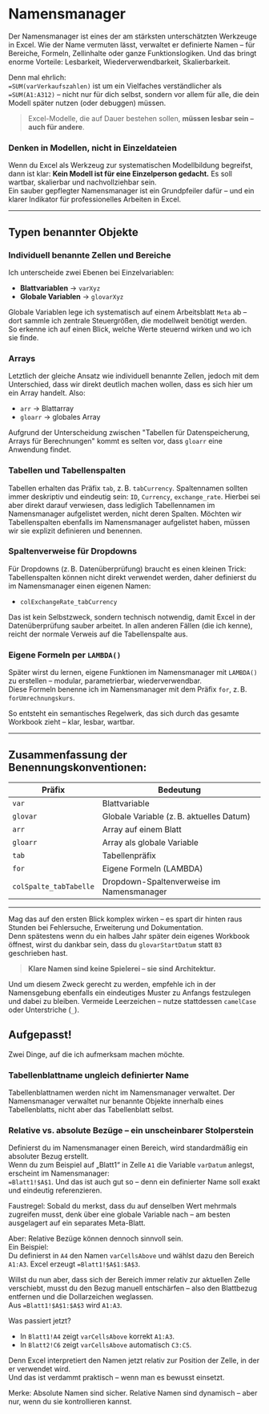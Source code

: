 

# Namensmanager

Der Namensmanager ist eines der am stärksten unterschätzten Werkzeuge in Excel. Wie der Name vermuten lässt, verwaltet er definierte Namen – für Bereiche, Formeln, Zellinhalte oder ganze Funktionslogiken. Und das bringt enorme Vorteile: Lesbarkeit, Wiederverwendbarkeit, Skalierbarkeit.

Denn mal ehrlich:  
`=SUM(varVerkaufszahlen)` ist um ein Vielfaches verständlicher als `=SUM(A1:A312)` – nicht nur für dich selbst, sondern vor allem für alle, die dein Modell später nutzen (oder debuggen) müssen.

> Excel-Modelle, die auf Dauer bestehen sollen, **müssen lesbar sein – auch für andere**.

### Denken in Modellen, nicht in Einzeldateien

Wenn du Excel als Werkzeug zur systematischen Modellbildung begreifst, dann ist klar: **Kein Modell ist für eine Einzelperson gedacht.** Es soll wartbar, skalierbar und nachvollziehbar sein.  
Ein sauber gepflegter Namensmanager ist ein Grundpfeiler dafür – und ein klarer Indikator für professionelles Arbeiten in Excel.

---

## Typen benannter Objekte

### Individuell benannte Zellen und Bereiche

Ich unterscheide zwei Ebenen bei Einzelvariablen:

- **Blattvariablen** → `varXyz`
- **Globale Variablen** → `glovarXyz`

Globale Variablen lege ich systematisch auf einem Arbeitsblatt `Meta` ab – dort sammle ich zentrale Steuergrößen, die modellweit benötigt werden.  
So erkenne ich auf einen Blick, welche Werte steuernd wirken und wo ich sie finde.

### Arrays
Letztlich der gleiche Ansatz wie individuell benannte Zellen, jedoch mit dem Unterschied, dass wir direkt deutlich machen wollen, dass es sich hier um ein Array handelt. Also:
- `arr` → Blattarray
- `gloarr` → globales Array

Aufgrund der Unterscheidung zwischen "Tabellen für Datenspeicherung, Arrays für Berechnungen" kommt es selten vor, dass `gloarr` eine Anwendung findet.

### Tabellen und Tabellenspalten

Tabellen erhalten das Präfix `tab`, z. B. `tabCurrency`. Spaltennamen sollten immer deskriptiv und eindeutig sein: `ID`, `Currency`, `exchange_rate`. Hierbei sei aber direkt darauf verwiesen, dass lediglich Tabellennamen im Namensmanager aufgelistet werden, nicht deren Spalten. Möchten wir Tabellenspalten ebenfalls im Namensmanager aufgelistet haben, müssen wir sie explizit definieren und benennen.

### Spaltenverweise für Dropdowns

Für Dropdowns (z. B. Datenüberprüfung) braucht es einen kleinen Trick:  
Tabellenspalten können nicht direkt verwendet werden, daher definierst du im Namensmanager einen eigenen Namen:

- `colExchangeRate_tabCurrency`

Das ist kein Selbstzweck, sondern technisch notwendig, damit Excel in der Datenüberprüfung sauber arbeitet. In allen anderen Fällen (die ich kenne), reicht der normale Verweis auf die Tabellenspalte aus.

### Eigene Formeln per `LAMBDA()`

Später wirst du lernen, eigene Funktionen im Namensmanager mit `LAMBDA()` zu erstellen – modular, parametrierbar, wiederverwendbar.  
Diese Formeln benenne ich im Namensmanager mit dem Präfix `for`, z. B. `forUmrechnungskurs`.

So entsteht ein semantisches Regelwerk, das sich durch das gesamte Workbook zieht – klar, lesbar, wartbar.

---

## Zusammenfassung der Benennungskonventionen:

| Präfix                 | Bedeutung                                 |
| ---------------------- | ----------------------------------------- |
| `var`                  | Blattvariable                             |
| `glovar`               | Globale Variable (z. B. aktuelles Datum)  |
| `arr`                  | Array auf einem Blatt                     |
| `gloarr`               | Array als globale Variable                |
| `tab`                  | Tabellenpräfix                            |
| `for`                  | Eigene Formeln (LAMBDA)                   |
| `colSpalte_tabTabelle` | Dropdown-Spaltenverweise im Namensmanager |

---

Mag das auf den ersten Blick komplex wirken – es spart dir hinten raus Stunden bei Fehlersuche, Erweiterung und Dokumentation.  
Denn spätestens wenn du ein halbes Jahr später dein eigenes Workbook öffnest, wirst du dankbar sein, dass du `glovarStartDatum` statt `B3` geschrieben hast.

> **Klare Namen sind keine Spielerei – sie sind Architektur.**

Und um diesem Zweck gerecht zu werden, empfehle ich in der Namensgebung ebenfalls ein eindeutiges Muster zu Anfangs festzulegen und dabei zu bleiben. Vermeide Leerzeichen – nutze stattdessen `camelCase` oder Unterstriche (`_`).

## Aufgepasst!
 Zwei Dinge, auf die ich aufmerksam machen möchte.
 
### Tabellenblattname ungleich definierter Name
Tabellenblattnamen werden nicht im Namensmanager verwaltet. Der Namensmanager verwaltet nur benannte Objekte innerhalb eines Tabellenblatts, nicht aber das Tabellenblatt selbst.

### Relative vs. absolute Bezüge – ein unscheinbarer Stolperstein
Definierst du im Namensmanager einen Bereich, wird standardmäßig ein absoluter Bezug erstellt.  
Wenn du zum Beispiel auf „Blatt1“ in Zelle `A1` die Variable `varDatum` anlegst, erscheint im Namensmanager:  
`=Blatt1!$A$1`. Und das ist auch gut so – denn ein definierter Name soll exakt und eindeutig referenzieren.

Faustregel: Sobald du merkst, dass du auf denselben Wert mehrmals zugreifen musst, denk über eine globale Variable nach – am besten ausgelagert auf ein separates Meta-Blatt.

Aber: Relative Bezüge können dennoch sinnvoll sein.  
Ein Beispiel:  
Du definierst in `A4` den Namen `varCellsAbove` und wählst dazu den Bereich `A1:A3`. Excel erzeugt `=Blatt1!$A$1:$A$3`.

Willst du nun aber, dass sich der Bereich immer relativ zur aktuellen Zelle verschiebt, musst du den Bezug manuell entschärfen – also den Blattbezug entfernen und die Dollarzeichen weglassen.  
Aus `=Blatt1!$A$1:$A$3` wird `A1:A3`.

Was passiert jetzt?
- In `Blatt1!A4` zeigt `varCellsAbove` korrekt `A1:A3`.
- In `Blatt2!C6` zeigt `varCellsAbove` automatisch `C3:C5`.

Denn Excel interpretiert den Namen jetzt relativ zur Position der Zelle, in der er verwendet wird.  
Und das ist verdammt praktisch – wenn man es bewusst einsetzt.

Merke: Absolute Namen sind sicher. Relative Namen sind dynamisch – aber nur, wenn du sie kontrollieren kannst.
